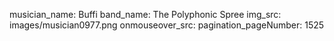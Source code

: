 musician_name: Buffi
band_name: The Polyphonic Spree
img_src: images/musician0977.png
onmouseover_src: 
pagination_pageNumber: 1525